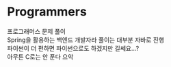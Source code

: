 # Programmers
프로그래머스 문제 풀이  
Spring을 활용하는 백엔드 개발자라 풀이는 대부분 자바로 진행  
파이썬이 더 편하면 파이썬으로도 하겠지만 길쎄요...?  
아무튼 C로는 안 푼다 으악
